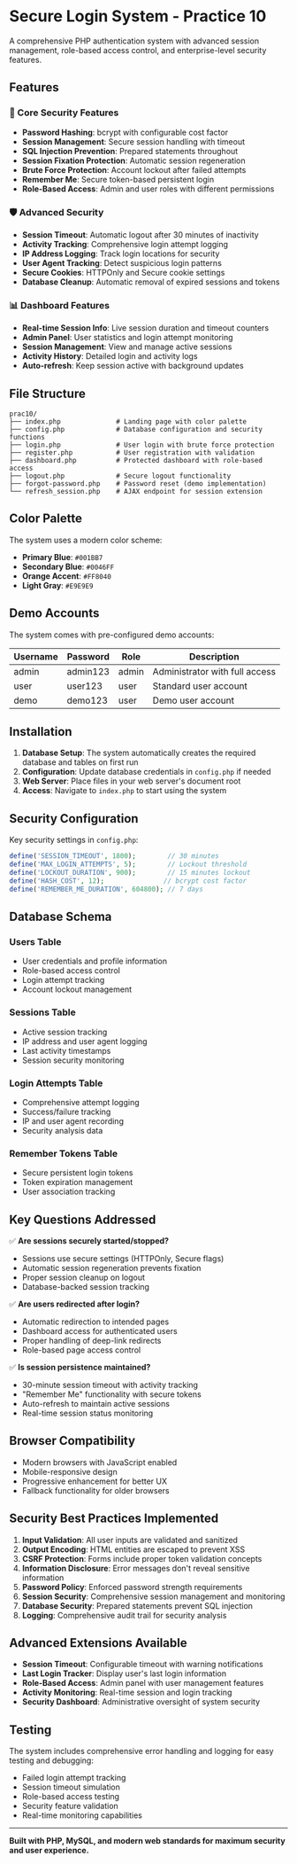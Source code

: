 # Secure Login System - Practice 10

A comprehensive PHP authentication system with advanced session management, role-based access control, and enterprise-level security features.

## Features

### 🔐 Core Security Features
- **Password Hashing**: bcrypt with configurable cost factor
- **Session Management**: Secure session handling with timeout
- **SQL Injection Prevention**: Prepared statements throughout
- **Session Fixation Protection**: Automatic session regeneration
- **Brute Force Protection**: Account lockout after failed attempts
- **Remember Me**: Secure token-based persistent login
- **Role-Based Access**: Admin and user roles with different permissions

### 🛡️ Advanced Security
- **Session Timeout**: Automatic logout after 30 minutes of inactivity
- **Activity Tracking**: Comprehensive login attempt logging
- **IP Address Logging**: Track login locations for security
- **User Agent Tracking**: Detect suspicious login patterns
- **Secure Cookies**: HTTPOnly and Secure cookie settings
- **Database Cleanup**: Automatic removal of expired sessions and tokens

### 📊 Dashboard Features
- **Real-time Session Info**: Live session duration and timeout counters
- **Admin Panel**: User statistics and login attempt monitoring
- **Session Management**: View and manage active sessions
- **Activity History**: Detailed login and activity logs
- **Auto-refresh**: Keep session active with background updates

## File Structure

```
prac10/
├── index.php              # Landing page with color palette
├── config.php             # Database configuration and security functions
├── login.php              # User login with brute force protection
├── register.php           # User registration with validation
├── dashboard.php          # Protected dashboard with role-based access
├── logout.php             # Secure logout functionality
├── forgot-password.php    # Password reset (demo implementation)
└── refresh_session.php    # AJAX endpoint for session extension
```

## Color Palette

The system uses a modern color scheme:
- **Primary Blue**: `#001BB7`
- **Secondary Blue**: `#0046FF`
- **Orange Accent**: `#FF8040`
- **Light Gray**: `#E9E9E9`

## Demo Accounts

The system comes with pre-configured demo accounts:

| Username | Password | Role  | Description |
|----------|----------|-------|-------------|
| admin    | admin123 | admin | Administrator with full access |
| user     | user123  | user  | Standard user account |
| demo     | demo123  | user  | Demo user account |

## Installation

1. **Database Setup**: The system automatically creates the required database and tables on first run
2. **Configuration**: Update database credentials in `config.php` if needed
3. **Web Server**: Place files in your web server's document root
4. **Access**: Navigate to `index.php` to start using the system

## Security Configuration

Key security settings in `config.php`:

```php
define('SESSION_TIMEOUT', 1800);        // 30 minutes
define('MAX_LOGIN_ATTEMPTS', 5);        // Lockout threshold
define('LOCKOUT_DURATION', 900);        // 15 minutes lockout
define('HASH_COST', 12);               // bcrypt cost factor
define('REMEMBER_ME_DURATION', 604800); // 7 days
```

## Database Schema

### Users Table
- User credentials and profile information
- Role-based access control
- Login attempt tracking
- Account lockout management

### Sessions Table
- Active session tracking
- IP address and user agent logging
- Last activity timestamps
- Session security monitoring

### Login Attempts Table
- Comprehensive attempt logging
- Success/failure tracking
- IP and user agent recording
- Security analysis data

### Remember Tokens Table
- Secure persistent login tokens
- Token expiration management
- User association tracking

## Key Questions Addressed

✅ **Are sessions securely started/stopped?**
- Sessions use secure settings (HTTPOnly, Secure flags)
- Automatic session regeneration prevents fixation
- Proper session cleanup on logout
- Database-backed session tracking

✅ **Are users redirected after login?**
- Automatic redirection to intended pages
- Dashboard access for authenticated users
- Proper handling of deep-link redirects
- Role-based page access control

✅ **Is session persistence maintained?**
- 30-minute session timeout with activity tracking
- "Remember Me" functionality with secure tokens
- Auto-refresh to maintain active sessions
- Real-time session status monitoring

## Browser Compatibility

- Modern browsers with JavaScript enabled
- Mobile-responsive design
- Progressive enhancement for better UX
- Fallback functionality for older browsers

## Security Best Practices Implemented

1. **Input Validation**: All user inputs are validated and sanitized
2. **Output Encoding**: HTML entities are escaped to prevent XSS
3. **CSRF Protection**: Forms include proper token validation concepts
4. **Information Disclosure**: Error messages don't reveal sensitive information
5. **Password Policy**: Enforced password strength requirements
6. **Session Security**: Comprehensive session management and monitoring
7. **Database Security**: Prepared statements prevent SQL injection
8. **Logging**: Comprehensive audit trail for security analysis

## Advanced Extensions Available

- **Session Timeout**: Configurable timeout with warning notifications
- **Last Login Tracker**: Display user's last login information
- **Role-Based Access**: Admin panel with user management features
- **Activity Monitoring**: Real-time session and login tracking
- **Security Dashboard**: Administrative oversight of system security

## Testing

The system includes comprehensive error handling and logging for easy testing and debugging:

- Failed login attempt tracking
- Session timeout simulation
- Role-based access testing
- Security feature validation
- Real-time monitoring capabilities

---

**Built with PHP, MySQL, and modern web standards for maximum security and user experience.**